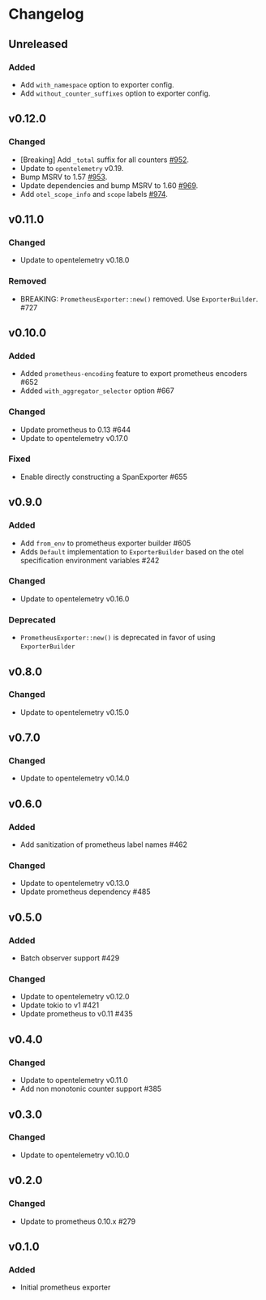 # Changelog

## Unreleased

### Added

- Add `with_namespace` option to exporter config.
- Add `without_counter_suffixes` option to exporter config.

## v0.12.0

### Changed
- [Breaking] Add `_total` suffix for all counters [#952](https://github.com/open-telemetry/opentelemetry-rust/pull/952).
- Update to `opentelemetry` v0.19.
- Bump MSRV to 1.57 [#953](https://github.com/open-telemetry/opentelemetry-rust/pull/953).
- Update dependencies and bump MSRV to 1.60 [#969](https://github.com/open-telemetry/opentelemetry-rust/pull/969).
- Add `otel_scope_info` and `scope` labels [#974](https://github.com/open-telemetry/opentelemetry-rust/pull/974).

## v0.11.0

### Changed

- Update to opentelemetry v0.18.0

### Removed

- BREAKING: `PrometheusExporter::new()` removed. Use `ExporterBuilder`. #727

## v0.10.0

### Added

- Added `prometheus-encoding` feature to export prometheus encoders #652
- Added `with_aggregator_selector` option #667

### Changed

- Update prometheus to 0.13 #644
- Update to opentelemetry v0.17.0

### Fixed

- Enable directly constructing a SpanExporter #655

## v0.9.0

### Added

- Add `from_env` to prometheus exporter builder #605
- Adds `Default` implementation to `ExporterBuilder` based on the otel specification environment variables #242

### Changed

- Update to opentelemetry v0.16.0

### Deprecated

- `PrometheusExporter::new()` is deprecated in favor of using `ExporterBuilder`

## v0.8.0

### Changed

- Update to opentelemetry v0.15.0

## v0.7.0

### Changed

- Update to opentelemetry v0.14.0

## v0.6.0

### Added

- Add sanitization of prometheus label names #462

### Changed

- Update to opentelemetry v0.13.0
- Update prometheus dependency #485

## v0.5.0

### Added

- Batch observer support #429

### Changed

- Update to opentelemetry v0.12.0
- Update tokio to v1 #421
- Update prometheus to v0.11 #435

## v0.4.0

### Changed

- Update to opentelemetry v0.11.0
- Add non monotonic counter support #385

## v0.3.0

### Changed

- Update to opentelemetry v0.10.0

## v0.2.0

### Changed

- Update to prometheus 0.10.x #279

## v0.1.0

### Added

- Initial prometheus exporter
